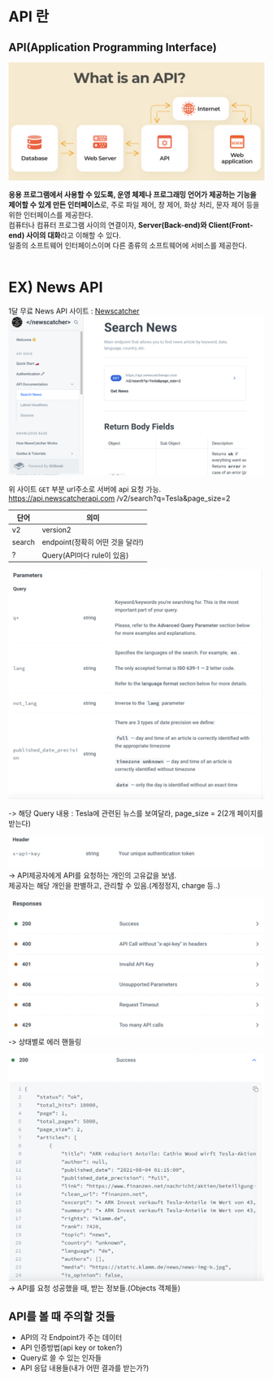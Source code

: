 # API 란

## API(Application Programming Interface)

![What is API?](/images/whatisAPI.png)
 
 **응용 프로그램에서 사용할 수 있도록, 운영 체제나 프로그래밍 언어가 제공하는 기능을 제어할 수 있게 만든 인터페이스**로, 주로 파일 제어, 창 제어, 화상 처리, 문자 제어 등을 위한 인터페이스를 제공한다.<br>
 컴퓨터나 컴퓨터 프로그램 사이의 연결이자, **Server(Back-end)와 Client(Front-end) 사이의 대화**라고 이해할 수 있다.<br>
 일종의 소프트웨어 인터페이스이며 다른 종류의 소프트웨어에 서비스를 제공한다.<br><br>

# EX) News API

1달 무료 News API 사이트 : [Newscatcher](https://docs.newscatcherapi.com/api-docs/endpoints/search-news)
![hompage](/images/Newscatcher.png)

위 사이트 <code>GET</code> 부분 url주소로 서버에 api 요청 가능.<br>
https://api.newscatcherapi.com
/v2/search?q=Tesla&page_size=2<br>

|단어|의미|
|--|--|
|v2|version2|
|search|endpoint(정확히 어떤 것을 달라!)|
|?|Query(API마다 rule이 있음)|

![Query](/images/query.png)

-> 해당 Query 내용 : Tesla에 관련된 뉴스를 보여달라, page_size = 2(2개 페이지를 받는다)

![header](images/header.png)
-> API제공자에게 API를 요청하는 개인의 고유값을 보냄.<br>
제공자는 해당 개인을 판별하고, 관리할 수 있음.(계정정지, charge 등..)

![responses](images/responses.png)
-> 상태별로 에러 핸들링

![success](images/success.png)
-> API를 요청 성공했을 때, 받는 정보들.(Objects 객체들)

## API를 볼 때 주의할 것들
- API의 각 Endpoint가 주는 데이터
- API 인증방법(api key or token?)
- Query로 쓸 수 있는 인자들
- API 응답 내용들(내가 어떤 결과를 받는가?) 